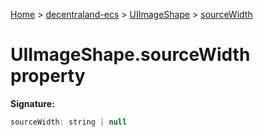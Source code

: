 [Home](./index) &gt; [decentraland-ecs](./decentraland-ecs.md) &gt; [UIImageShape](./decentraland-ecs.uiimageshape.md) &gt; [sourceWidth](./decentraland-ecs.uiimageshape.sourcewidth.md)

# UIImageShape.sourceWidth property


**Signature:**
```javascript
sourceWidth: string | null
```
